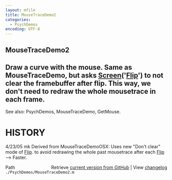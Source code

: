 ```yaml
---
layout: mfile
title: MouseTraceDemo2
categories:
  - PsychDemos
encoding: UTF-8
---
```


MouseTraceDemo2
----

Draw a curve with the mouse. Same as MouseTraceDemo, but asks
[Screen](/docs/Screen)('[Flip](/docs/Flip)') to not clear the framebuffer after flip. This way,
we don't need to redraw the whole mousetrace in each frame.
----

See also: PsychDemos, MouseTraceDemo, GetMouse.

# HISTORY

4/23/05  mk       Derived from MouseTraceDemoOSX: Uses new "Don't clear" mode of [Flip](/docs/Flip).
                  to avoid redrawing the whole past mousetrace after each
                  [Flip](/docs/Flip) --> Faster.


<div class="code_header" style="text-align:right;">
  <span style="float:left;">Path&nbsp;&nbsp;</span> <span class="counter">Retrieve <a href=
  "https://raw.github.com/Psychtoolbox-3/Psychtoolbox-3/beta/./PsychDemos/MouseTraceDemo2.m">current version from GitHub</a> | View <a href=
  "https://github.com/Psychtoolbox-3/Psychtoolbox-3/commits/beta/./PsychDemos/MouseTraceDemo2.m">changelog</a></span>
</div>
<div class="code">
  <code>./PsychDemos/MouseTraceDemo2.m</code>
</div>
